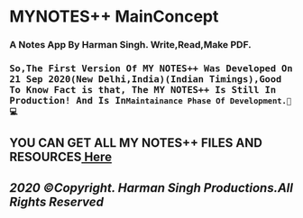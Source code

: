 # MYNOTES++ MainConcept
<h3>
A Notes App By Harman Singh. Write,Read,Make PDF.<h3>
<tt>So,The First Version Of MY NOTES++ Was Developed On 21 Sep 2020(New Delhi,India)(Indian Timings),Good To Know Fact is that, The MY NOTES++ Is Still In Production! And Is In</tt><code>Maintainance Phase Of Development.🦅💻</code>
</h3>
<h2>YOU CAN GET ALL MY NOTES++ FILES AND RESOURCES<a href=". https://verroncoss.github.io/MYNOTESpp-Main-Concept/"> Here</a>
<b><i><h4>2020 ©Copyright. Harman Singh Productions.All Rights Reserved</h4></b></i>
